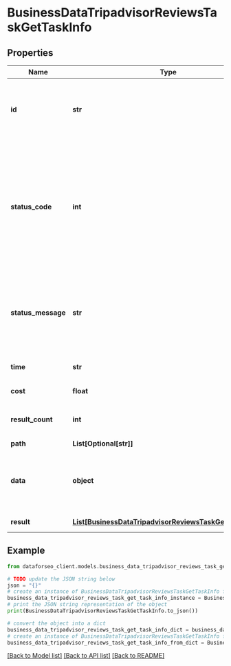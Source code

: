 # BusinessDataTripadvisorReviewsTaskGetTaskInfo


## Properties

Name | Type | Description | Notes
------------ | ------------- | ------------- | -------------
**id** | **str** | task identifier unique task identifier in our system in the UUID format | [optional] 
**status_code** | **int** | status code of the task generated by DataForSEO, can be within the following range: 10000-60000 you can find the full list of the response codes here | [optional] 
**status_message** | **str** | informational message of the task you can find the full list of general informational messages here | [optional] 
**time** | **str** | execution time, seconds | [optional] 
**cost** | **float** | total tasks cost, USD | [optional] 
**result_count** | **int** | number of elements in the result array | [optional] 
**path** | **List[Optional[str]]** | URL path | [optional] 
**data** | **object** | contains the same parameters that you specified in the POST request | [optional] 
**result** | [**List[BusinessDataTripadvisorReviewsTaskGetResultInfo]**](BusinessDataTripadvisorReviewsTaskGetResultInfo.md) | array of results | [optional] 

## Example

```python
from dataforseo_client.models.business_data_tripadvisor_reviews_task_get_task_info import BusinessDataTripadvisorReviewsTaskGetTaskInfo

# TODO update the JSON string below
json = "{}"
# create an instance of BusinessDataTripadvisorReviewsTaskGetTaskInfo from a JSON string
business_data_tripadvisor_reviews_task_get_task_info_instance = BusinessDataTripadvisorReviewsTaskGetTaskInfo.from_json(json)
# print the JSON string representation of the object
print(BusinessDataTripadvisorReviewsTaskGetTaskInfo.to_json())

# convert the object into a dict
business_data_tripadvisor_reviews_task_get_task_info_dict = business_data_tripadvisor_reviews_task_get_task_info_instance.to_dict()
# create an instance of BusinessDataTripadvisorReviewsTaskGetTaskInfo from a dict
business_data_tripadvisor_reviews_task_get_task_info_from_dict = BusinessDataTripadvisorReviewsTaskGetTaskInfo.from_dict(business_data_tripadvisor_reviews_task_get_task_info_dict)
```
[[Back to Model list]](../README.md#documentation-for-models) [[Back to API list]](../README.md#documentation-for-api-endpoints) [[Back to README]](../README.md)


